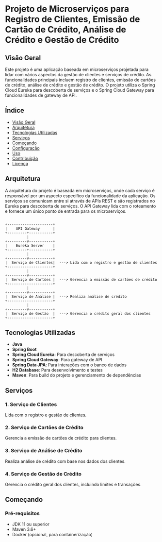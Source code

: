 # Projeto de Microserviços para Registro de Clientes, Emissão de Cartão de Crédito, Análise de Crédito e Gestão de Crédito

## Visão Geral

Este projeto é uma aplicação baseada em microserviços projetada para lidar com vários aspectos da gestão de clientes e serviços de crédito. As funcionalidades principais incluem registro de clientes, emissão de cartões de crédito, análise de crédito e gestão de crédito. O projeto utiliza o Spring Cloud Eureka para descoberta de serviços e o Spring Cloud Gateway para funcionalidades de gateway de API.

## Índice

- [Visão Geral](https://chatgpt.com/c/cc9a9d90-aa23-45f5-ab88-a0ba7ad6a9d1#visão-geral)
- [Arquitetura](https://chatgpt.com/c/cc9a9d90-aa23-45f5-ab88-a0ba7ad6a9d1#arquitetura)
- [Tecnologias Utilizadas](https://chatgpt.com/c/cc9a9d90-aa23-45f5-ab88-a0ba7ad6a9d1#tecnologias-utilizadas)
- [Serviços](https://chatgpt.com/c/cc9a9d90-aa23-45f5-ab88-a0ba7ad6a9d1#serviços)
- [Começando](https://chatgpt.com/c/cc9a9d90-aa23-45f5-ab88-a0ba7ad6a9d1#começando)
- [Configuração](https://chatgpt.com/c/cc9a9d90-aa23-45f5-ab88-a0ba7ad6a9d1#configuração)
- [Uso](https://chatgpt.com/c/cc9a9d90-aa23-45f5-ab88-a0ba7ad6a9d1#uso)
- [Contribuição](https://chatgpt.com/c/cc9a9d90-aa23-45f5-ab88-a0ba7ad6a9d1#contribuição)
- [Licença](https://chatgpt.com/c/cc9a9d90-aa23-45f5-ab88-a0ba7ad6a9d1#licença)

## Arquitetura

A arquitetura do projeto é baseada em microserviços, onde cada serviço é responsável por um aspecto específico da funcionalidade da aplicação. Os serviços se comunicam entre si através de APIs REST e são registrados no Eureka para descoberta de serviços. O API Gateway lida com o roteamento e fornece um único ponto de entrada para os microserviços.

```

+---------------------+
|    API Gateway      |
+---------+-----------+
          |
+---------v-----------+
|    Eureka Server    |
+---------+-----------+
          |
+---------v-----------+
|  Serviço de Clientes|  ---> Lida com o registro e gestão de clientes
+---------------------+
          |
+---------v-----------+
|  Serviço de Cartões |  ---> Gerencia a emissão de cartões de crédito
+---------------------+
          |
+---------v-----------+
|  Serviço de Análise |  ---> Realiza análise de crédito
+---------------------+
          |
+---------v-----------+
|  Serviço de Gestão  |  ---> Gerencia o crédito geral dos clientes
+---------------------+
```

## Tecnologias Utilizadas

- **Java**
- **Spring Boot**
- **Spring Cloud Eureka**: Para descoberta de serviços
- **Spring Cloud Gateway**: Para gateway de API
- **Spring Data JPA**: Para interações com o banco de dados
- **H2 Database**: Para desenvolvimento e testes
- **Maven**: Para build do projeto e gerenciamento de dependências

## Serviços

### 1. Serviço de Clientes

Lida com o registro e gestão de clientes.

### 2. Serviço de Cartões de Crédito

Gerencia a emissão de cartões de crédito para clientes.

### 3. Serviço de Análise de Crédito

Realiza análise de crédito com base nos dados dos clientes.

### 4. Serviço de Gestão de Crédito

Gerencia o crédito geral dos clientes, incluindo limites e transações.

## Começando

### Pré-requisitos

- JDK 11 ou superior
- Maven 3.6+
- Docker (opcional, para containerização)